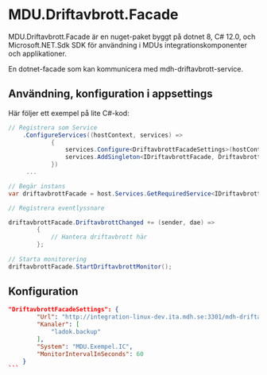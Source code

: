 # MDU.Driftavbrott.Facade
MDU.Driftavbrott.Facade är en nuget-paket byggt på dotnet 8, C# 12.0, och Microsoft.NET.Sdk SDK för användning 
i MDUs integrationskomponenter och applikationer. 

En dotnet-facade som kan kommunicera med mdh-driftavbrott-service.

## Användning, konfiguration i appsettings

Här följer ett exempel på lite C#-kod:

```C#
// Registrera som Service
    .ConfigureServices((hostContext, services) =>
            {
                services.Configure<DriftavbrottFacadeSettings>(hostContext.Configuration.GetSection("DriftavbrottFacadeSettings"));
                services.AddSingleton<IDriftavbrottFacade, DriftavbrottFacade>();
            })
     ...

// Begär instans
var driftavbrottFacade = host.Services.GetRequiredService<IDriftavbrottFacade>();

// Registrera eventlyssnare

driftavbrottFacade.DriftavbrottChanged += (sender, dae) =>
        {
            // Hantera driftavbrott här
        };
        
// Starta monitorering
driftavbrottFacade.StartDriftavbrottMonitor();


```

## Konfiguration
````json
"DriftavbrottFacadeSettings": {
        "Url": "http://integration-linux-dev.ita.mdh.se:3301/mdh-driftavbrott/v1",
        "Kanaler": [
            "ladok.backup"
        ],
        "System": "MDU.Exempel.IC",
        "MonitorIntervalInSeconds": 60
    }
```